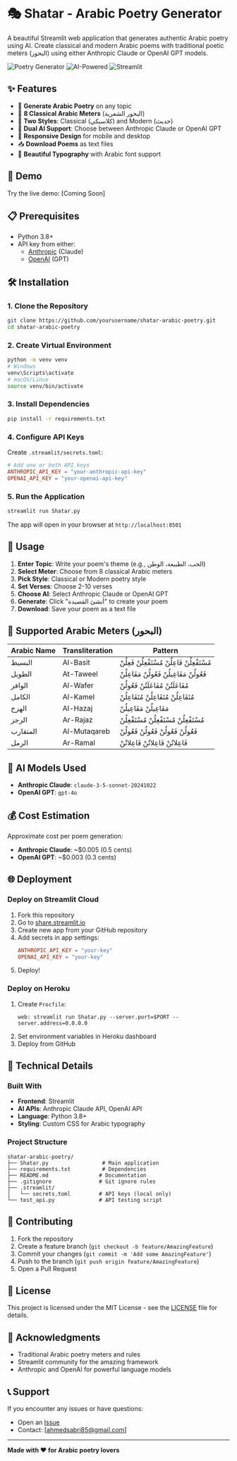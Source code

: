 # 🎭 Shatar - Arabic Poetry Generator

A beautiful Streamlit web application that generates authentic Arabic poetry using AI. Create classical and modern Arabic poems with traditional poetic meters (البحور) using either Anthropic Claude or OpenAI GPT models.

![Poetry Generator](https://img.shields.io/badge/Language-Arabic-green) ![AI-Powered](https://img.shields.io/badge/AI-Powered-blue) ![Streamlit](https://img.shields.io/badge/Built%20with-Streamlit-red)

## ✨ Features

- 🎨 **Generate Arabic Poetry** on any topic
- 📜 **8 Classical Arabic Meters** (البحور الشعرية)
- 🎯 **Two Styles**: Classical (كلاسيكي) and Modern (حديث)
- 🤖 **Dual AI Support**: Choose between Anthropic Claude or OpenAI GPT
- 📱 **Responsive Design** for mobile and desktop
- 📥 **Download Poems** as text files
- 🎨 **Beautiful Typography** with Arabic font support

## 🚀 Demo

Try the live demo: [Coming Soon]

## 📋 Prerequisites

- Python 3.8+
- API key from either:
  - [Anthropic](https://console.anthropic.com) (Claude)
  - [OpenAI](https://platform.openai.com) (GPT)

## 🛠️ Installation

### 1. Clone the Repository
```bash
git clone https://github.com/yourusername/shatar-arabic-poetry.git
cd shatar-arabic-poetry
```

### 2. Create Virtual Environment
```bash
python -m venv venv
# Windows
venv\Scripts\activate
# macOS/Linux
source venv/bin/activate
```

### 3. Install Dependencies
```bash
pip install -r requirements.txt
```

### 4. Configure API Keys
Create `.streamlit/secrets.toml`:
```toml
# Add one or both API keys
ANTHROPIC_API_KEY = "your-anthropic-api-key"
OPENAI_API_KEY = "your-openai-api-key"
```

### 5. Run the Application
```bash
streamlit run Shatar.py
```

The app will open in your browser at `http://localhost:8501`

## 🎯 Usage

1. **Enter Topic**: Write your poem's theme (e.g., الحب، الطبيعة، الوطن)
2. **Select Meter**: Choose from 8 classical Arabic meters
3. **Pick Style**: Classical or Modern poetry style
4. **Set Verses**: Choose 2-10 verses
5. **Choose AI**: Select Anthropic Claude or OpenAI GPT
6. **Generate**: Click "أنشئ القصيدة" to create your poem
7. **Download**: Save your poem as a text file

## 📜 Supported Arabic Meters (البحور)

| Arabic Name | Transliteration | Pattern |
|-------------|-----------------|---------|
| البسيط | Al-Basit | مُسْتَفْعِلُنْ فَاعِلُنْ مُسْتَفْعِلُنْ فَعِلُنْ |
| الطويل | At-Taweel | فَعُولُنْ مَفَاعِيلُنْ فَعُولُنْ مَفَاعِلُنْ |
| الوافر | Al-Wafer | مُفَاعَلَتُنْ مُفَاعَلَتُنْ فَعُولُنْ |
| الكامل | Al-Kamel | مُتَفَاعِلُنْ مُتَفَاعِلُنْ مُتَفَاعِلُنْ |
| الهزج | Al-Hazaj | مَفَاعِيلُنْ مَفَاعِيلُنْ |
| الرجز | Ar-Rajaz | مُسْتَفْعِلُنْ مُسْتَفْعِلُنْ مُسْتَفْعِلُنْ |
| المتقارب | Al-Mutaqareb | فَعُولُنْ فَعُولُنْ فَعُولُنْ فَعُولُنْ |
| الرمل | Ar-Ramal | فَاعِلاتُنْ فَاعِلاتُنْ فَاعِلاتُنْ |

## 🤖 AI Models Used

- **Anthropic Claude**: `claude-3-5-sonnet-20241022`
- **OpenAI GPT**: `gpt-4o`

## 💰 Cost Estimation

Approximate cost per poem generation:
- **Anthropic Claude**: ~$0.005 (0.5 cents)
- **OpenAI GPT**: ~$0.003 (0.3 cents)

## 🌐 Deployment

### Deploy on Streamlit Cloud

1. Fork this repository
2. Go to [share.streamlit.io](https://share.streamlit.io)
3. Create new app from your GitHub repository
4. Add secrets in app settings:
   ```toml
   ANTHROPIC_API_KEY = "your-key"
   OPENAI_API_KEY = "your-key"
   ```
5. Deploy!

### Deploy on Heroku

1. Create `Procfile`:
   ```
   web: streamlit run Shatar.py --server.port=$PORT --server.address=0.0.0.0
   ```
2. Set environment variables in Heroku dashboard
3. Deploy from GitHub

## 🔧 Technical Details

### Built With
- **Frontend**: Streamlit
- **AI APIs**: Anthropic Claude API, OpenAI API
- **Language**: Python 3.8+
- **Styling**: Custom CSS for Arabic typography

### Project Structure
```
shatar-arabic-poetry/
├── Shatar.py                 # Main application
├── requirements.txt          # Dependencies
├── README.md                # Documentation
├── .gitignore               # Git ignore rules
├── .streamlit/
│   └── secrets.toml         # API keys (local only)
└── test_api.py              # API testing script
```

## 🤝 Contributing

1. Fork the repository
2. Create a feature branch (`git checkout -b feature/AmazingFeature`)
3. Commit your changes (`git commit -m 'Add some AmazingFeature'`)
4. Push to the branch (`git push origin feature/AmazingFeature`)
5. Open a Pull Request

## 📝 License

This project is licensed under the MIT License - see the [LICENSE](LICENSE) file for details.

## 🙏 Acknowledgments

- Traditional Arabic poetry meters and rules
- Streamlit community for the amazing framework
- Anthropic and OpenAI for powerful language models

## 📞 Support

If you encounter any issues or have questions:
- Open an [Issue](https://github.com/amsamms/shatar/issues)
- Contact: [ahmedsabri85@gmail.com]

---

**Made with ❤️ for Arabic poetry lovers**
